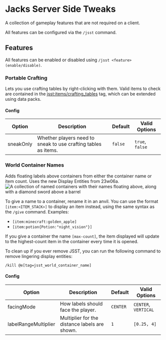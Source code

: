 # Jacks Server Side Tweaks

A collection of gameplay features that are not required on a client.

All features can be configured via the `/jsst` command.

## Features

All features can be enabled or disabled using `/jsst <feature> (enable/disable)`.

### Portable Crafting

Lets you use crafting tables by right-clicking with them. Valid items to check are contained in the
[jsst:items/crafting_tables](https://github.com/JackFred2/JacksServerSideTweaks/blob/1.19/src/main/resources/data/jsst/tags/items/crafting_tables.json) tag, which can be extended using data packs.

#### Config

| Option    | Description                                                    | Default | Valid Options   |
|-----------|----------------------------------------------------------------|---------|-----------------|
| sneakOnly | Whether players need to sneak to use crafting tables as items. | `false` | `true`, `false` |

### World Container Names

Adds floating labels above containers from either the container name or item count. Uses the new Display Entities from 23w06a.
![A collection of named containers with their names floating above, along with a diamond sword above a barrel](https://i.imgur.com/PFrsD9q.png)

To give a name to a container, rename it in an anvil. You can use the format `[item:<ITEM_STACK>]` to display an item instead, using the same syntax as the `/give` command. Examples:
- `[item:minecraft:golden_apple]`
- `[item:potion{Potion:"night_vision"}]`

If you give a container the name `[max-count]`, the item displayed will update to the highest-count item in the container
every time it is opened.

To clean up if you ever remove JSST, you can run the following command to remove lingering display entities:

`/kill @e[tag=jsst_world_container_name]`

#### Config

| Option               | Description                                   | Default  | Valid Options        |
|----------------------|-----------------------------------------------|----------|----------------------|
| facingMode           | How labels should face the player.            | `CENTER` | `CENTER`, `VERTICAL` |
| labelRangeMultiplier | Multiplier for the distance labels are shown. | `1`      | `[0.25, 4]`          |